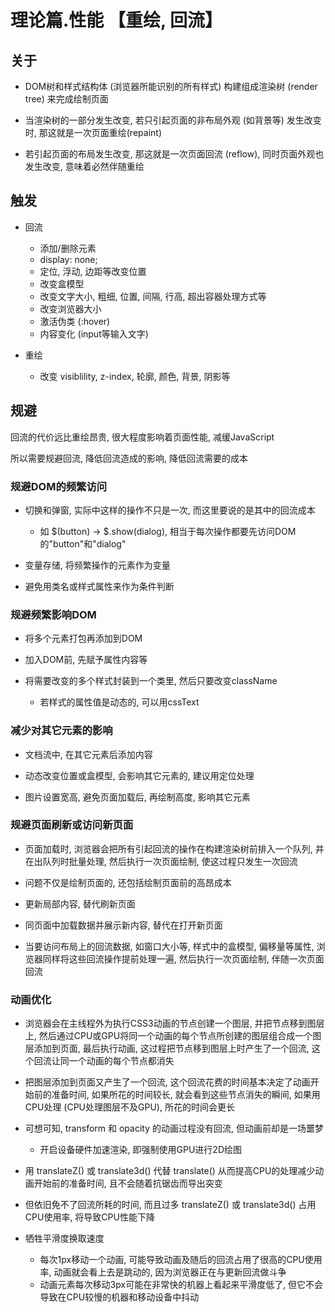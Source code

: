 # 理论篇.性能 【重绘, 回流】

## 关于
* DOM树和样式结构体 (浏览器所能识别的所有样式) 构建组成渲染树 (render tree) 来完成绘制页面

* 当渲染树的一部分发生改变, 若只引起页面的非布局外观 (如背景等) 发生改变时, 那这就是一次页面重绘(repaint)

* 若引起页面的布局发生改变, 那这就是一次页面回流 (reflow), 同时页面外观也发生改变, 意味着必然伴随重绘

## 触发
* 回流
	+ 添加/删除元素
	+ display: none;
	+ 定位, 浮动, 边距等改变位置
	+ 改变盒模型
	+ 改变文字大小, 粗细, 位置, 间隔, 行高, 超出容器处理方式等
	+ 改变浏览器大小
	+ 激活伪类 (:hover)
	+ 内容变化 (input等输入文字)

* 重绘
	+ 改变 visiblility, z-index, 轮廓, 颜色, 背景, 阴影等

## 规避
回流的代价远比重绘昂贵, 很大程度影响着页面性能, 减缓JavaScript

所以需要规避回流, 降低回流造成的影响, 降低回流需要的成本

### 规避DOM的频繁访问
* 切换和弹窗, 实际中这样的操作不只是一次, 而这里要说的是其中的回流成本
	+ 如 $(button) -> $.show(dialog), 相当于每次操作都要先访问DOM的"button"和"dialog"

* 变量存储, 将频繁操作的元素作为变量

* 避免用类名或样式属性来作为条件判断

### 规避频繁影响DOM
* 将多个元素打包再添加到DOM

* 加入DOM前, 先赋予属性内容等

* 将需要改变的多个样式封装到一个类里, 然后只要改变className
	+ 若样式的属性值是动态的, 可以用cssText

### 减少对其它元素的影响
* 文档流中, 在其它元素后添加内容

* 动态改变位置或盒模型, 会影响其它元素的, 建议用定位处理

* 图片设置宽高, 避免页面加载后, 再绘制高度, 影响其它元素

### 规避页面刷新或访问新页面
* 页面加载时, 浏览器会把所有引起回流的操作在构建渲染树前排入一个队列, 并在出队列时批量处理, 然后执行一次页面绘制, 使这过程只发生一次回流

* 问题不仅是绘制页面的, 还包括绘制页面前的高昂成本

* 更新局部内容, 替代刷新页面

* 同页面中加载数据并展示新内容, 替代在打开新页面

* 当要访问布局上的回流数据, 如窗口大小等, 样式中的盒模型, 偏移量等属性, 浏览器同样将这些回流操作提前处理一遍, 然后执行一次页面绘制, 伴随一次页面回流

### 动画优化
* 浏览器会在主线程外为执行CSS3动画的节点创建一个图层, 并把节点移到图层上, 然后通过CPU或GPU将同一个动画的每个节点所创建的图层组合成一个图层添加到页面, 最后执行动画, 这过程把节点移到图层上时产生了一个回流, 这个回流让同一个动画的每个节点都消失

* 把图层添加到页面又产生了一个回流, 这个回流花费的时间基本决定了动画开始前的准备时间, 如果所花的时间较长, 就会看到这些节点消失的瞬间, 如果用CPU处理 (CPU处理图层不及GPU), 所花的时间会更长

* 可想可知, transform 和 opacity 的动画过程没有回流, 但动画前却是一场噩梦
	+ 开启设备硬件加速渲染, 即强制使用GPU进行2D绘图

* 用 translateZ() 或 translate3d() 代替 translate() 从而提高CPU的处理减少动画开始前的准备时间, 且不会随着抗锯齿而导出突变

* 但依旧免不了回流所耗的时间, 而且过多 translateZ() 或 translate3d() 占用CPU使用率, 将导致CPU性能下降

* 牺牲平滑度换取速度
	+ 每次1px移动一个动画, 可能导致动画及随后的回流占用了很高的CPU使用率, 动画就会看上去是跳动的, 因为浏览器正在与更新回流做斗争
	+ 动画元素每次移动3px可能在非常快的机器上看起来平滑度低了, 但它不会导致在CPU较慢的机器和移动设备中抖动
